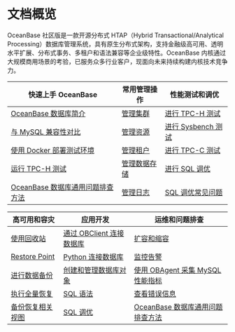 # 文档概览


OceanBase 社区版是一款开源分布式 HTAP（Hybrid Transactional/Analytical Processing）数据库管理系统，具有原生分布式架构，支持金融级高可用、透明水平扩展、分布式事务、多租户和语法兼容等企业级特性。OceanBase 内核通过大规模商用场景的考验，已服务众多行业客户，现面向未来持续构建内核技术竞争力。



|             快速上手 OceanBase     |                      常用管理操作                      | 性能测试和调优   |
|----------------------------|-------------------------------------|-------------------------------------|
| [OceanBase 数据库简介](1.users-guide/1.oceanbase-database/1.what-is-oceanbase-database.md)                         | [管理集群](1.users-guide/6.basic-database-management/1.manage-clusters/1.create-a-cluster.md)                                                |[进行 TPC-H 测试](1.users-guide/9.performance-tuning-guide/8.performance-whitepaper/1.run-the-tpc-h-benchmark-on-oceanbase-database.md) |
| [与 MySQL 兼容性对比](1.users-guide/1.oceanbase-database/3.compatibility-with-mysql.md)                             | [管理资源](1.users-guide/6.basic-database-management/3.manage-resources/1.overview-of-resource-management.md)                                |[进行 Sysbench 测试](1.users-guide/9.performance-tuning-guide/8.performance-whitepaper/1.run-the-tpc-h-benchmark-on-oceanbase-database.md)  |
| [使用 Docker 部署测试环境](1.users-guide/2.quick-start/2.use-docker-to-deploy-oceanbase-database.md)                 | [管理租户](1.users-guide/6.basic-database-management/4.manage-tenants/1.overview-of-tenant-management.md)                                    |[进行 TPC-C 测试](1.users-guide/9.performance-tuning-guide/8.performance-whitepaper/5.run-the-tpc-c-benchmark-on-oceanbase-database.md)  |
| [运行 TPC-H 测试](1.users-guide/9.performance-tuning-guide/8.performance-whitepaper/1.run-the-tpc-h-benchmark-on-oceanbase-database.md)        |[管理数据存储](1.users-guide/6.basic-database-management/5.manage-data-storage/1.minor-compaction-management/1.overview-of-minor-compaction-management.md)      |[进行 SQL 调优](1.users-guide/9.performance-tuning-guide/5.sql-tuning-guide/4.sql-tuning/1.overview-of-sql-tuning.md)     |
| [OceanBase 数据库通用问题排查方法](1.users-guide/2.quick-start/5.troubleshoot-general-oceanbase-database-issues.md)   |[管理日志](1.users-guide/6.basic-database-management/7.manage-logs/1.overview-of-logs.md)                                                     |[SQL 调优常见问题](1.users-guide/9.performance-tuning-guide/5.sql-tuning-guide/6.faq-about-sql-tuning.md)     |



|             高可用和容灾     |                      应用开发                      | 运维和问题排查   |
|----------------------------|-------------------------------------|-------------------------------------|
| [使用回收站](1.users-guide/10.high-data-availability/1.administrator-guide-flashback/1.objects-supported-by-the-recycle-bin.md)       | [通过 OBClient 连接数据库](14.developer-guide/2.connect-to-oceanbase-database/2.connect-to-an-oceanbase-database-tenant-through-obclient.md)      |[扩容和缩容](1.users-guide/11.operation-and-maintenance-management/2.scale-out-and-scale-in/1.overview-of-scale-out-and-scale-in.md) |
| [Restore Point](1.users-guide/10.high-data-availability/1.administrator-guide-flashback/5.restore-point.md)                         | [Python 连接数据库](14.developer-guide/2.connect-to-oceanbase-database/6.connect-to-oceanbase-through-python-driver.md)                           |[监控告警](1.users-guide/11.operation-and-maintenance-management/1.administrator-guide-monitoring-and-alerts/1.use-ocp-to-monitor-databases/1.overview-of-monitoring-and-alerts.md)  |
| [进行数据备份](1.users-guide/10.high-data-availability/2.backup-and-recovery-management/3.cluster-level-data-backup/3.initiate-data-backup.md)                     | [创建和管理数据库对象](14.developer-guide/4.create-and-manage-database-objects/1.about-ddl-statements.md)|[使用 OBAgent 采集 MySQL 性能指标](18.supporting-tools/2.ob-agent/6.use-obagent-to-collect-mysql-performance-metrics.md)  |
| [执行全量恢复](1.users-guide/10.high-data-availability/2.backup-and-recovery-management/4.data-recovery/2.perform-full-recovery.md)                                |[SQL 语法](14.developer-guide/7.sql-reference/5.sql-statements/1.general-syntax.md)                                                                                |[查看错误信息](1.users-guide/12.reference-guide/4.error-codes/1.overview-of-error-messages.md)     |
| [备份恢复相关视图](1.users-guide/10.high-data-availability/2.backup-and-recovery-management/6.backup-and-recovery-related-views.md)   |[SQL 调优](1.users-guide/9.performance-tuning-guide/5.sql-tuning-guide/1.execution-process-of-sql-queries.md)                                                                             |[OceanBase 数据库通用问题排查方法](1.users-guide/2.quick-start/5.troubleshoot-general-oceanbase-database-issues.md)     |